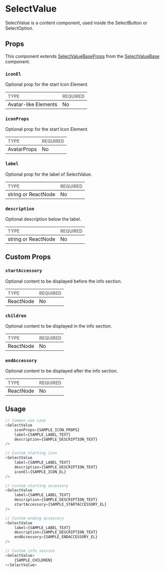 # SelectValue

SelectValue is a content component, used inside the SelectButton or SelectOption.

## Props

This component extends [SelectValueBaseProps](./foundation/SelectValueBase.types.ts) from the [SelectValueBase](./foundation/SelectValueBase.tsx) component.

### `iconEl`

Optional prop for the start Icon Element.

| <span style="color:gray;font-size:14px">TYPE</span> | <span style="color:gray;font-size:14px">REQUIRED</span> |
| :-------------------------------------------------- | :------------------------------------------------------ |
| Avatar-like Elements                                              | No                                                     |

### `iconProps`

Optional prop for the start Icon Element.

| <span style="color:gray;font-size:14px">TYPE</span> | <span style="color:gray;font-size:14px">REQUIRED</span> |
| :-------------------------------------------------- | :------------------------------------------------------ |
| AvatarProps                                              | No                                                     |

### `label`

Optional prop for the label of SelectValue.

| <span style="color:gray;font-size:14px">TYPE</span> | <span style="color:gray;font-size:14px">REQUIRED</span> |
| :-------------------------------------------------- | :------------------------------------------------------ |
| string or ReactNode                                              | No                                                     |

### `description`

Optional description below the label.

| <span style="color:gray;font-size:14px">TYPE</span> | <span style="color:gray;font-size:14px">REQUIRED</span> |
| :-------------------------------------------------- | :------------------------------------------------------ |
| string or ReactNode                                              | No                                                     |

## Custom Props

### `startAccessory`

Optional content to be displayed before the info section.

| <span style="color:gray;font-size:14px">TYPE</span> | <span style="color:gray;font-size:14px">REQUIRED</span> |
| :-------------------------------------------------- | :------------------------------------------------------ |
| ReactNode                                              | No                                                     |

### `children`

Optional content to be displayed in the info section.

| <span style="color:gray;font-size:14px">TYPE</span> | <span style="color:gray;font-size:14px">REQUIRED</span> |
| :-------------------------------------------------- | :------------------------------------------------------ |
| ReactNode                                              | No                                                     |

### `endAccessory`

Optional content to be displayed after the info section.

| <span style="color:gray;font-size:14px">TYPE</span> | <span style="color:gray;font-size:14px">REQUIRED</span> |
| :-------------------------------------------------- | :------------------------------------------------------ |
| ReactNode                                              | No                                                     |

## Usage

```javascript
// Common use case
<SelectValue 
    iconProps={SAMPLE_ICON_PROPS}
    label={SAMPLE_LABEL_TEXT}
    description={SAMPLE_DESCRIPTION_TEXT}
/>

// Custom starting icon
<SelectValue 
    label={SAMPLE_LABEL_TEXT}
    description={SAMPLE_DESCRIPTION_TEXT}
    iconEl={SAMPLE_ICON_EL}
/>

// Custom starting accessory
<SelectValue 
    label={SAMPLE_LABEL_TEXT}
    description={SAMPLE_DESCRIPTION_TEXT}
    startAccessory={SAMPLE_STARTACCESSORY_EL}
/>

// Custom ending accessory
<SelectValue 
    label={SAMPLE_LABEL_TEXT}
    description={SAMPLE_DESCRIPTION_TEXT}
    endAccessory={SAMPLE_ENDACCESSORY_EL}
/>

// Custom info session
<SelectValue>
    {SAMPLE_CHILDREN}
</SelectValue>
```
